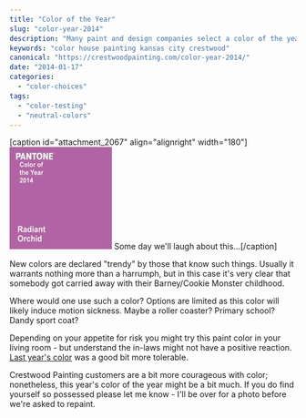 ```yaml
---
title: "Color of the Year"
slug: "color-year-2014"
description: "Many paint and design companies select a color of the year with varying degrees of credibility. Sometime, they just goof."
keywords: "color house painting kansas city crestwood"
canonical: "https://crestwoodpainting.com/color-year-2014/"
date: "2014-01-17"
categories:
  - "color-choices"
tags:
  - "color-testing"
  - "neutral-colors"
---
```


\[caption id="attachment\_2067" align="alignright" width="180"\]![color of the year 2014](images/coloc-14-e1514757889294.jpg) Some day we'll laugh about this...\[/caption\]

New colors are declared "trendy" by those that know such things. Usually it warrants nothing more than a harrumph, but in this case it's very clear that somebody got carried away with their Barney/Cookie Monster childhood.

Where would one use such a color? Options are limited as this color will likely induce motion sickness. Maybe a roller coaster? Primary school? Dandy sport coat?

Depending on your appetite for risk you might try this paint color in your living room - but understand the in-laws might not have a positive reaction. [Last year's color](https://crestwoodpainting.com/being-green/ "Why It’s Easy Being Green") was a good bit more tolerable.

Crestwood Painting customers are a bit more courageous with color; nonetheless, this year's color of the year might be a bit much. If you do find yourself so possessed please let me know - I'll be over for a photo before we're asked to repaint.
